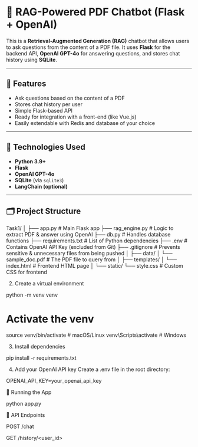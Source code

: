 # 📄 RAG-Powered PDF Chatbot (Flask + OpenAI)

This is a **Retrieval-Augmented Generation (RAG)** chatbot that allows users to ask questions from the content of a PDF file. It uses **Flask** for the backend API, **OpenAI GPT-4o** for answering questions, and stores chat history using **SQLite**.

---

## 🚀 Features

- Ask questions based on the content of a PDF
- Stores chat history per user
- Simple Flask-based API
- Ready for integration with a front-end (like Vue.js)
- Easily extendable with Redis and database of your choice

---

## 🧠 Technologies Used

- **Python 3.9+**
- **Flask**
- **OpenAI GPT-4o**
- **SQLite** (via `sqlite3`)
- **LangChain (optional)**

---

## 🗂️ Project Structure

Task1/
│
├── app.py # Main Flask app
├── rag_engine.py # Logic to extract PDF & answer using OpenAI
├── db.py # Handles database functions
├── requirements.txt # List of Python dependencies
├── .env # Contains OpenAI API Key (excluded from Git)
├── .gitignore # Prevents sensitive & unnecessary files from being pushed
│
├── data/
│ └── sample_doc.pdf # The PDF file to query from
│
├── templates/
│ └── index.html # Frontend HTML page
│
└── static/
└── style.css # Custom CSS for frontend

2. Create a virtual environment


python -m venv venv

# Activate the venv

source venv/bin/activate        # macOS/Linux
venv\Scripts\activate           # Windows

3. Install dependencies

pip install -r requirements.txt


4. Add your OpenAI API key
Create a .env file in the root directory:


OPENAI_API_KEY=your_openai_api_key


🧪 Running the App

python app.py


🔌 API Endpoints

POST /chat

GET /history/<user_id>